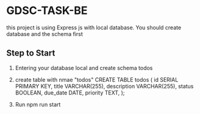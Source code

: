 # GDSC-TASK-BE
this project is using Express js with local database. You should create database and the schema first

## Step to Start
1. Entering your database local and create schema todos
2. create table with nmae "todos"
CREATE TABLE todos (
    id SERIAL PRIMARY KEY,
    title VARCHAR(255),
    description VARCHAR(255),
    status BOOLEAN,
    due_date DATE,
    priority TEXT,
);

3. Run npm run start
